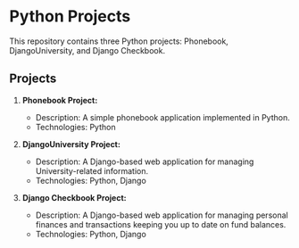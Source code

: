 # Python Projects

This repository contains three Python projects: Phonebook, DjangoUniversity, and Django Checkbook.


## Projects

1. **Phonebook Project:**
   - Description: A simple phonebook application implemented in Python.
   - Technologies: Python

2. **DjangoUniversity Project:**
   - Description: A Django-based web application for managing University-related information.
   - Technologies: Python, Django

3. **Django Checkbook Project:**
   - Description: A Django-based web application for managing personal finances and transactions keeping you up to date on fund balances.
   - Technologies: Python, Django
